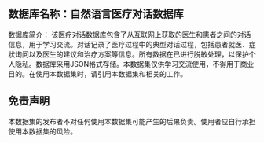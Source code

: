 ## 数据库名称：自然语言医疗对话数据库
数据库简介： 该医疗对话数据库包含了从互联网上获取的医生和患者之间的对话信息，用于学习交流。对话记录了医疗过程中的典型对话过程，包括患者就医、症状询问以及医生的建议和治疗方案等信息。所有数据在已进行脱敏处理，以保护个人隐私。数据库采用JSON格式存储。本数据集仅供学习交流使用，不得用于商业目的。在使用本数据集时，请引用本数据集和相关的工作。

## 免责声明
本数据集的发布者不对任何使用本数据集可能产生的后果负责。使用者应自行承担使用本数据集的风险。
